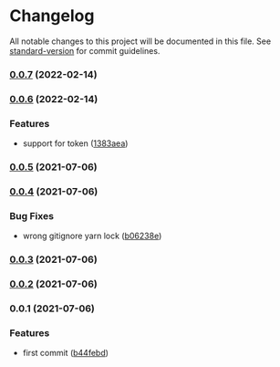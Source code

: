 # Changelog

All notable changes to this project will be documented in this file. See [standard-version](https://github.com/conventional-changelog/standard-version) for commit guidelines.

### [0.0.7](https://github.com/lasalefamine/vscode-css-vars/compare/v0.0.6...v0.0.7) (2022-02-14)

### [0.0.6](https://github.com/lasalefamine/vscode-css-vars/compare/v0.0.5...v0.0.6) (2022-02-14)


### Features

* support for token ([1383aea](https://github.com/lasalefamine/vscode-css-vars/commit/1383aead6761eb626da0cae90ed534d80cba8846))

### [0.0.5](https://github.com/lasalefamine/vscode-css-vars/compare/v0.0.4...v0.0.5) (2021-07-06)

### [0.0.4](https://github.com/lasalefamine/vscode-css-vars/compare/v0.0.3...v0.0.4) (2021-07-06)


### Bug Fixes

* wrong gitignore yarn lock ([b06238e](https://github.com/lasalefamine/vscode-css-vars/commit/b06238e1133cd1590dfaf44a0decf24a616ea428))

### [0.0.3](https://github.com/lasalefamine/vscode-css-vars/compare/v0.0.2...v0.0.3) (2021-07-06)

### [0.0.2](https://github.com/lasalefamine/vscode-css-vars/compare/v0.0.1...v0.0.2) (2021-07-06)

### 0.0.1 (2021-07-06)


### Features

* first commit ([b44febd](https://github.com/lasalefamine/vscode-css-vars/commit/b44febd1e3698cf9ab2413abda286440e7c82d99))
